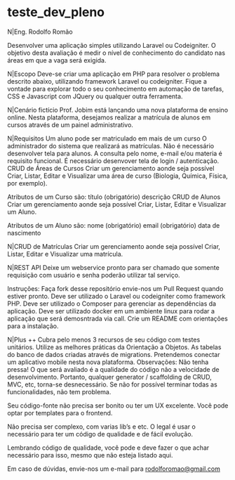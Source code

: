 # teste_dev_pleno
N|Eng. Rodolfo Romão

Desenvolver uma aplicação simples utilizando Laravel ou Codeigniter.
O objetivo desta avaliação é medir o nível de conhecimento do candidato nas áreas em que a vaga será exigida.

N|Escopo
Deve-se criar uma aplicação em PHP para resolver o problema descrito abaixo, utilizando framework Laravel ou codeigniter. Fique a vontade para explorar todo o seu conhecimento em automação de tarefas, CSS e Javascript com JQuery ou qualquer outra ferramenta.

N|Cenário fictício
Prof. Jobim está lançando uma nova plataforma de ensino online. Nesta plataforma, desejamos realizar a matrícula de alunos em cursos através de um painel administrativo.

N|Requisitos
Um aluno pode ser matriculado em mais de um curso
O administrador do sistema que realizará as matrículas. Não é necessário desenvolver tela para alunos.
A consulta pelo nome, e-mail e/ou materia é requisito funcional.
É necessário desenvover tela de login / autenticação.
CRUD de Áreas de Cursos
Criar um gerenciamento aonde seja possível Criar, Listar, Editar e Visualizar uma área de curso (Biologia, Química, Física, por exemplo).

Atributos de um Curso são:
título (obrigatório)
descrição
CRUD de Alunos
Criar um gerenciamento aonde seja possível Criar, Listar, Editar e Visualizar um Aluno.

Atributos de um Aluno são:
nome (obrigatório)
email (obrigatório)
data de nascimento

N|CRUD de Matrículas
Criar um gerenciamento aonde seja possível Criar, Listar, Editar e Visualizar uma matrícula.

N|REST API
Deixe um webservice pronto para ser chamado que somente requisição com usuário e senha poderão utilizar tal serviço.

Instruções:
Faça fork desse repositório envie-nos um Pull Request quando estiver pronto.
Deve ser utilizado o Laravel ou codeigniter como framework PHP.
Deve ser utilizado o Composer para gerenciar as dependências da aplicação.
Deve ser utilizado docker em um ambiente linux para rodar a aplicação que será demosntrada via call.
Crie um README com orientações para a instalação.

N|Plus ++
Cubra pelo menos 3 recursos de seu código com testes unitários.
Utilize as melhores práticas da Orientação a Objetos.
As tabelas do banco de dados criadas através de migrations.
Pretendemos conectar um aplicativo mobile nesta nova plataforma.
Observações:
Não tenha pressa! O que será avaliado é a qualidade do código não a velocidade de desenvolvimento. Portanto, qualquer generator / scaffolding de CRUD, MVC, etc, torna-se desnecessário.
Se não for possível terminar todas as funcionalidades, não tem problema.

Seu código-fonte não precisa ser bonito ou ter um UX excelente. Você pode optar por templates para o frontend.

Não precisa ser complexo, com varias lib’s e etc. O legal é usar o necessário para ter um código de qualidade e de fácil evolução.

Lembrando código de qualidade, você pode e deve fazer o que achar necessário para isso, mesmo que não esteja listado aqui.


Em caso de dúvidas, envie-nos um e-mail para rodolforomao@gmail.com
